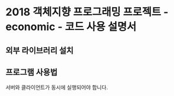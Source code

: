 # 2018 객체지향 프로그래밍 프로젝트 - economic - 코드 사용 설명서

## 외부 라이브러리 설치

## 프로그램 사용법
서버와 클라이언트가 동시에 실행되어야 합니다.
